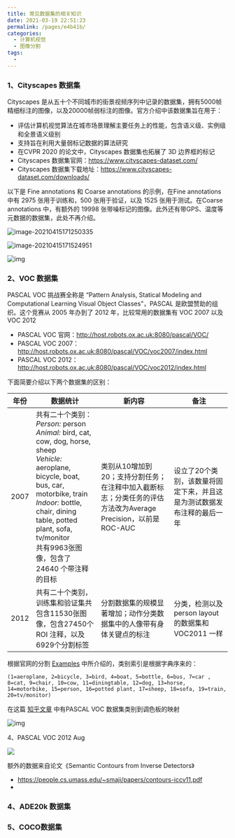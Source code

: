 ```yaml
---
title: 常见数据集的相关知识
date: 2021-03-19 22:51:23
permalink: /pages/e4b41b/
categories:
  - 计算机视觉
  - 图像分割
tags:
  - 
---
```

### 1、Cityscapes 数据集

Cityscapes 是从五十个不同城市的街景视频序列中记录的数据集，拥有5000帧精细标注的图像，以及20000帧弱标注的图像。官方介绍中该数据集旨在用于：

- 评估计算机视觉算法在城市场景理解主要任务上的性能，包含语义级、实例级和全景语义级别
- 支持旨在利用大量弱标记数据的算法研究
- 在CVPR 2020 的论文中，Cityscapes 数据集也拓展了 3D 边界框的标记
- Cityscapes 数据集官网：https://www.cityscapes-dataset.com/
- Cityscapes 数据集下载地址：https://www.cityscapes-dataset.com/downloads/

以下是 Fine annotations 和 Coarse annotations 的示例，在Fine annotations 中有 2975 张用于训练和，500 张用于验证，以及 1525 张用于测试。在Coarse annotations 中，有额外的 19998 张带噪标记的图像。此外还有带GPS、温度等元数据的数据集，此处不再介绍。

![image-20210415171250335](https://muyun-blog-pic.oss-cn-shanghai.aliyuncs.com/picgo/image-20210415171250335.png)

![image-20210415171524951](https://muyun-blog-pic.oss-cn-shanghai.aliyuncs.com/picgo/image-20210415171524951.png)

![img](https://img-blog.csdnimg.cn/20200330211541345.png?x-oss-process=image/watermark,type_ZmFuZ3poZW5naGVpdGk,shadow_10,text_aHR0cHM6Ly9ibG9nLmNzZG4ubmV0L3dlaXhpbl80MjAyODYwOA==,size_16,color_FFFFFF,t_70)

### 2、VOC 数据集

PASCAL VOC 挑战赛全称是 “Pattern Analysis, Statical Modeling and Computational Learning Visual Object Classes"，PASCAL 是欧盟赞助的组织。这个竞赛从 2005 年办到了 2012 年，比较常用的数据集有 VOC 2007 以及VOC 2012

- PASCAL VOC 官网：http://host.robots.ox.ac.uk:8080/pascal/VOC/
- PASCAL VOC 2007：http://host.robots.ox.ac.uk:8080/pascal/VOC/voc2007/index.html
- PASCAL VOC 2012：http://host.robots.ox.ac.uk:8080/pascal/VOC/voc2012/index.html

下面简要介绍以下两个数据集的区别：

| 年份 | 数据统计                                                     | 新内容                                                       | 备注                                                         |
| ---- | ------------------------------------------------------------ | ------------------------------------------------------------ | ------------------------------------------------------------ |
| 2007 | 共有二十个类别：<br />*Person:* person <br />*Animal:* bird, cat, cow, dog, horse, sheep <br />*Vehicle:* aeroplane, bicycle, boat, bus, car, motorbike, train <br />*Indoor:* bottle, chair, dining table, potted plant, sofa, tv/monitor<br />共有9963张图像，包含了 24640 个带注释的目标 | 类别从10增加到20；支持分割任务；在注释中加入截断标志；分类任务的评估方法改为Average Precision，以前是 ROC-AUC | 设立了20个类别，该数量将固定下来，并且这是为测试数据发布注释的最后一年 |
| 2012 | 共有二十个类别，训练集和验证集共包含11530张图像，包含27450个ROI 注释，以及6929个分割标签 | 分割数据集的规模显著增加；动作分类数据集中的人像带有身体关键点的标注 | 分类，检测以及person layout的数据集和 VOC2011 一样           |



根据官网的分割 [Examples](http://host.robots.ox.ac.uk:8080/pascal/VOC/voc2012/segexamples/index.html) 中所介绍的，类别索引是根据字典序来的：

```
(1=aeroplane, 2=bicycle, 3=bird, 4=boat, 5=bottle, 6=bus, 7=car , 8=cat, 9=chair, 10=cow, 11=diningtable, 12=dog, 13=horse, 14=motorbike, 15=person, 16=potted plant, 17=sheep, 18=sofa, 19=train, 20=tv/monitor)
```

在这篇 [知乎文章](https://zhuanlan.zhihu.com/p/102303256) 中有PASCAL VOC 数据集类别到调色板的映射

![img](https://muyun-blog-pic.oss-cn-shanghai.aliyuncs.com/picgo/v2-c6750552e1ea400e1693cadc1ea69554_720w.jpg)

4、PASCAL VOC 2012 Aug

![](https://img-blog.csdn.net/20180806142440436?watermark/2/text/aHR0cHM6Ly9ibG9nLmNzZG4ubmV0L2dpdGh1Yl8zNjkyMzQxOA==/font/5a6L5L2T/fontsize/400/fill/I0JBQkFCMA==/dissolve/70)

额外的数据来自论文《Semantic Contours from Inverse Detectors》

- https://people.cs.umass.edu/~smaji/papers/contours-iccv11.pdf
- 

### 4、ADE20k 数据集

### 5、COCO数据集